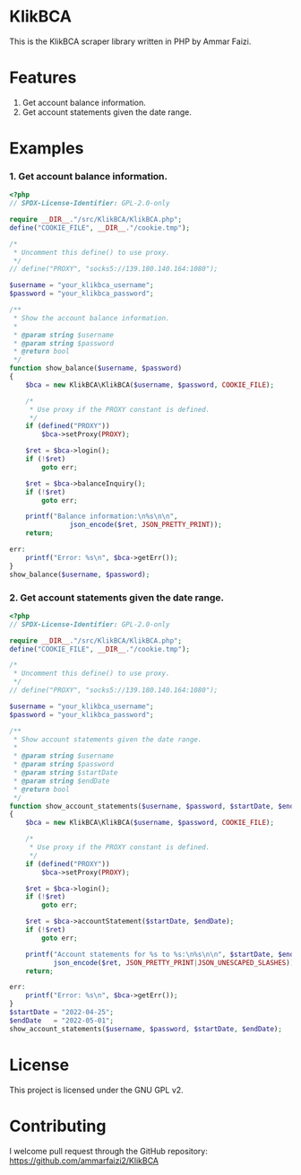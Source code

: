 # KlikBCA
This is the KlikBCA scraper library written in PHP by Ammar Faizi.

# Features
1. Get account balance information.
2. Get account statements given the date range.

# Examples
### 1. Get account balance information.
```php
<?php
// SPDX-License-Identifier: GPL-2.0-only

require __DIR__."/src/KlikBCA/KlikBCA.php";
define("COOKIE_FILE", __DIR__."/cookie.tmp");

/*
 * Uncomment this define() to use proxy.
 */
// define("PROXY", "socks5://139.180.140.164:1080");

$username = "your_klikbca_username";
$password = "your_klikbca_password";

/**
 * Show the account balance information.
 *
 * @param string $username
 * @param string $password
 * @return bool
 */
function show_balance($username, $password)
{
	$bca = new KlikBCA\KlikBCA($username, $password, COOKIE_FILE);

	/*
	 * Use proxy if the PROXY constant is defined.
	 */
	if (defined("PROXY"))
		$bca->setProxy(PROXY);

	$ret = $bca->login();
	if (!$ret)
		goto err;

	$ret = $bca->balanceInquiry();
	if (!$ret)
		goto err;

	printf("Balance information:\n%s\n\n",
               json_encode($ret, JSON_PRETTY_PRINT));
	return;

err:
	printf("Error: %s\n", $bca->getErr());
}
show_balance($username, $password);
```

### 2. Get account statements given the date range.
```php
<?php
// SPDX-License-Identifier: GPL-2.0-only

require __DIR__."/src/KlikBCA/KlikBCA.php";
define("COOKIE_FILE", __DIR__."/cookie.tmp");

/*
 * Uncomment this define() to use proxy.
 */
// define("PROXY", "socks5://139.180.140.164:1080");

$username = "your_klikbca_username";
$password = "your_klikbca_password";

/**
 * Show account statements given the date range.
 *
 * @param string $username
 * @param string $password
 * @param string $startDate
 * @param string $endDate
 * @return bool
 */
function show_account_statements($username, $password, $startDate, $endDate)
{
	$bca = new KlikBCA\KlikBCA($username, $password, COOKIE_FILE);

	/*
	 * Use proxy if the PROXY constant is defined.
	 */
	if (defined("PROXY"))
		$bca->setProxy(PROXY);

	$ret = $bca->login();
	if (!$ret)
		goto err;

	$ret = $bca->accountStatement($startDate, $endDate);
	if (!$ret)
		goto err;

	printf("Account statements for %s to %s:\n%s\n\n", $startDate, $endDate,
	       json_encode($ret, JSON_PRETTY_PRINT|JSON_UNESCAPED_SLASHES));
	return;

err:
	printf("Error: %s\n", $bca->getErr());
}
$startDate = "2022-04-25";
$endDate   = "2022-05-01";
show_account_statements($username, $password, $startDate, $endDate);
```

# License
This project is licensed under the GNU GPL v2.

# Contributing
I welcome pull request through the GitHub repository:
https://github.com/ammarfaizi2/KlikBCA
